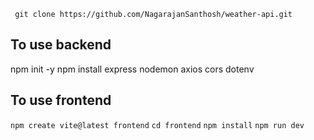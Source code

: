 
<!-- Clone this project  -->
<pre><code> git clone https://github.com/NagarajanSanthosh/weather-api.git </code></pre>
<h2>To use backend </h2>
npm init -y
npm install express nodemon axios cors dotenv

<h2>To use frontend </h2>
<code>npm create vite@latest frontend</code>
<code>cd frontend</code>
<code>npm install</code>
<code>npm run dev</code>

